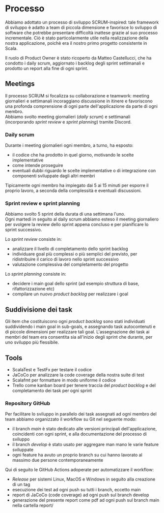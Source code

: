# Processo

Abbiamo adottato un processo di sviluppo SCRUM-inspired: tale framework di sviluppo è adatto a team di piccola dimensione e favorisce lo sviluppo di software che potrebbe presentare difficoltà inattese grazie al suo processo incrementale. Ciò è stato particolarmente utile nella realizzazione della nostra applicazione, poichè era il nostro primo progetto consistente in Scala.<br>

Il ruolo di Product Owner è stato ricoperto da Matteo Castellucci, che ha condotto i daily scrum, aggiornato i backlog degli sprint settimanali e prodotto un report alla fine di ogni sprint.

## Meetings

Il processo SCRUM si focalizza su collaborazione e teamwork: meeting giornalieri e settimanali incoraggiano discussione in itinere e favoriscono una profonda comprensione di ogni parte dell'applicazione da parte di ogni membro.<br>
Abbiamo svolto meeting giornalieri (*daily scrum*) e settimanali (incorporando *sprint review* e *sprint planning*) tramite Discord.

### Daily scrum

Durante i meeting giornalieri ogni membro, a turno, ha esposto:
- il codice che ha prodotto in quel giorno, motivando le scelte implementative
- come intende proseguire
- eventuali dubbi riguardo le scelte implementative o di integrazione con componenti sviluppate dagli altri membri

Tipicamente ogni membro ha impiegato dai 5 ai 15 minuti per esporre il proprio lavoro, a seconda della complessità e eventuali discussioni.

### Sprint review e sprint planning

Abbiamo svolto 5 sprint della durata di una settimana l'uno.<br>
Ogni martedì in seguito al daily scrum abbiamo esteso il meeting giornaliero per svolgere la review dello sprint appena concluso e per pianificare lo sprint successivo.<br>

Lo *sprint review* consiste in:
- analizzare il livello di completamento dello sprint backlog
- individuare goal più complessi o più semplici del previsto, per ridistribuire il carico di lavoro nello sprint successivo
- valutazione complessiva del completamento del progetto

Lo *sprint planning* consiste in:
- decidere i main goal dello sprint (ad esempio struttura di base, rifattorizzazione etc)
- compilare un nuovo *product backlog* per realizzare i goal

## Suddivisione dei task
Gli item che costituiscono ogni *product backlog* sono stati individuati suddividendo i main goal in sub-goals, e assegnando task autocontenuti e di piccole dimensioni per realizzare tali goal. L'assegnazione dei task ai membri del team era consentita sia all'inizio degli sprint che durante, per uno sviluppo più flessibile.

## Tools

- ScalaTest e TestFx per testare il codice
- JaCoCo per analizzare la code coverage della nostra suite di test
- Scalafmt per formattare in modo uniforme il codice
- Trello come kanban board per tenere traccia del *product backlog* e del completamento dei task per ogni sprint

### Repository GitHub
Per facilitare lo sviluppo in parallelo dei task assegnati ad ogni membro del team abbiamo organizzato il workflow su Git nel seguente modo: 
- il branch *main* è stato dedicato alle versioni principali dell'applicazione, coincidenti con ogni sprint, e alla documentazione del processo di sviluppo
- il branch *develop* è stato usato per aggregare man mano le varie feature sviluppate
- ogni feature ha avuto un proprio branch su cui hanno lavorato al massimo due persone contemporaneamente

Qui di seguito le GitHub Actions adoperate per automatizzare il workflow:
- *Release* per sistemi Linux, MacOS e Windows in seguito alla creazione di un tag
- esecuzione dei test ad ogni push su tutti i branch, eccetto main
- report di JaCoCo (code coverage) ad ogni push sul branch develop
- generazione del presente report come pdf ad ogni push sul branch main nella cartella report/